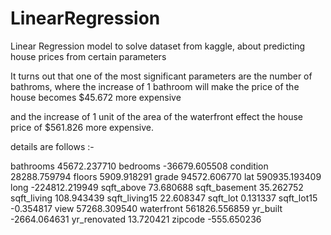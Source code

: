 # LinearRegression
Linear Regression model to solve dataset from kaggle, about predicting house prices from certain parameters

It turns out that one of the most significant parameters are the number of bathroms, where the increase of 1 bathroom will make the price of the house becomes $45.672 more expensive

and the increase of 1 unit of the area of the waterfront effect the house price of $561.826 more expensive.

details are follows :-

bathrooms	45672.237710
bedrooms	-36679.605508
condition	28288.759794
floors	5909.918291
grade	94572.606770
lat	590935.193409
long	-224812.219949
sqft_above	73.680688
sqft_basement	35.262752
sqft_living	108.943439
sqft_living15	22.608347
sqft_lot	0.131337
sqft_lot15	-0.354817
view	57268.309540
waterfront	561826.556859
yr_built	-2664.064631
yr_renovated	13.720421
zipcode	-555.650236

